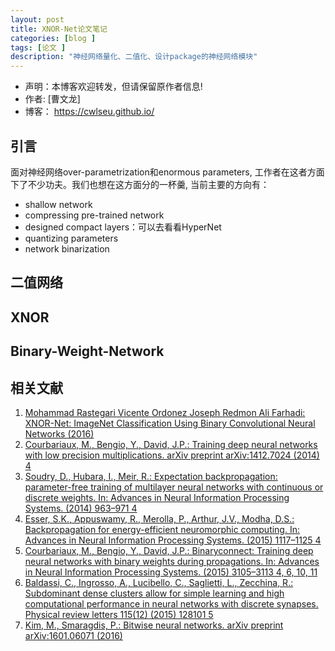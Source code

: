 ```yaml
---
layout: post
title: XNOR-Net论文笔记
categories: [blog ]
tags: [论文 ]
description: "神经网络量化、二值化、设计package的神经网络模块"
---
```


- 声明：本博客欢迎转发，但请保留原作者信息!
- 作者: [曹文龙]
- 博客： <https://cwlseu.github.io/>

## 引言
面对神经网络over-parametrization和enormous parameters, 工作者在这者方面下了不少功夫。我们也想在这方面分的一杯羹, 当前主要的方向有：
- shallow network
- compressing pre-trained network
- designed compact layers：可以去看看HyperNet
- quantizing parameters
- network binarization

## 二值网络

## XNOR

## Binary-Weight-Network

## 相关文献
1. [Mohammad Rastegari Vicente Ordonez Joseph Redmon Ali Farhadi: XNOR-Net: ImageNet Classification Using Binary Convolutional Neural Networks (2016)](https://arxiv.org/abs/1603.05279)
2. [Courbariaux, M., Bengio, Y., David, J.P.: Training deep neural networks with low precision multiplications. arXiv preprint arXiv:1412.7024 (2014) 4](https://arxiv.org/abs/1412.7024)
3. [Soudry, D., Hubara, I., Meir, R.: Expectation backpropagation: parameter-free training of multilayer neural networks with continuous or discrete weights. In: Advances in Neural Information Processing Systems. (2014) 963–971 4](http://papers.nips.cc/paper/5269-expectation-backpropagation-parameter-free-training-of-multilayer-neural-networks-with-continuous-or-discrete-weights.pdf)
4. [Esser, S.K., Appuswamy, R., Merolla, P., Arthur, J.V., Modha, D.S.: Backpropagation for energy-efficient neuromorphic computing. In: Advances in Neural Information Processing Systems. (2015) 1117–1125 4](https://papers.nips.cc/paper/5862-backpropagation-for-energy-efficient-neuromorphic-computing) 
5. [Courbariaux, M., Bengio, Y., David, J.P.: Binaryconnect: Training deep neural networks with binary weights during propagations. In: Advances in Neural Information Processing Systems. (2015) 3105–3113 4, 6, 10, 11](https://www.arxiv.org/abs/1511.00363) 
6. [Baldassi, C., Ingrosso, A., Lucibello, C., Saglietti, L., Zecchina, R.: Subdominant dense clusters allow for simple learning and high computational performance in neural networks with discrete synapses. Physical review letters 115(12) (2015) 128101 5](https://arxiv.org/abs/1509.05753v1) 
7. [Kim, M., Smaragdis, P.: Bitwise neural networks. arXiv preprint arXiv:1601.06071 (2016)](https://arxiv.org/abs/1601.06071)
